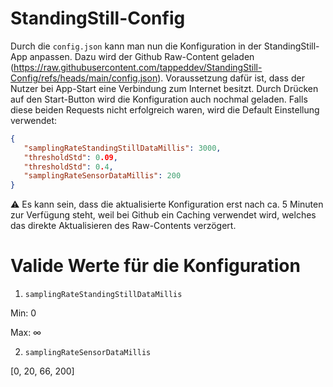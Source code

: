 # StandingStill-Config

Durch die `config.json` kann man nun die Konfiguration in der StandingStill-App anpassen. Dazu wird der Github Raw-Content geladen (https://raw.githubusercontent.com/tappeddev/StandingStill-Config/refs/heads/main/config.json). Voraussetzung dafür ist, dass der Nutzer bei App-Start eine Verbindung zum Internet besitzt. Durch Drücken auf den Start-Button wird die Konfiguration auch nochmal geladen. Falls diese beiden Requests nicht erfolgreich waren, wird die Default Einstellung verwendet:
```json
{
   "samplingRateStandingStillDataMillis": 3000,
   "thresholdStd": 0.09,
   "thresholdStd": 0.4,
   "samplingRateSensorDataMillis": 200
}
```

⚠️ Es kann sein, dass die aktualisierte Konfiguration erst nach ca. 5 Minuten zur Verfügung steht, weil bei Github ein Caching verwendet wird, welches das direkte Aktualisieren des Raw-Contents verzögert.

# Valide Werte für die Konfiguration

1. `samplingRateStandingStillDataMillis`

Min: 0

Max: ∞

2. `samplingRateSensorDataMillis`

[0, 20, 66, 200]

